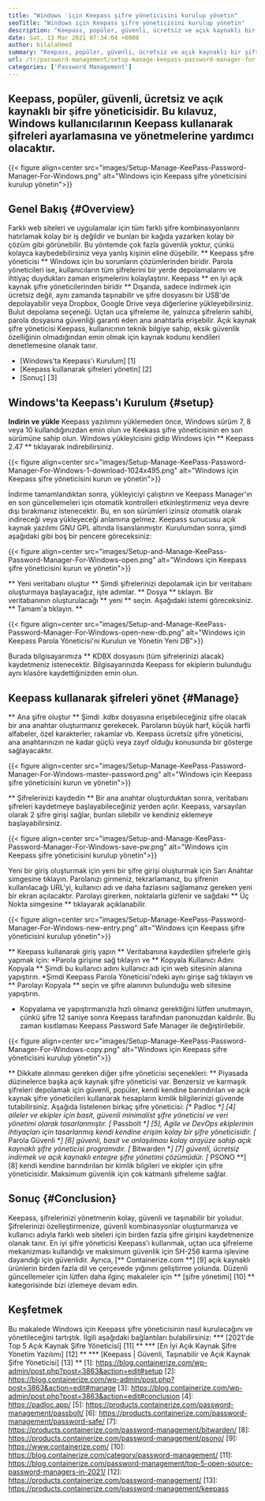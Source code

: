 ```yaml
---
title: "Windows 'için Keepass şifre yöneticisini kurulup yönetin" 
seoTitle: "Windows için Keepass şifre yöneticisini kurulup yönetin" 
description: "Keepass, popüler, güvenli, ücretsiz ve açık kaynaklı bir şifre yöneticisidir. Bu kılavuz, Windows kullanıcılarının Keepass kullanarak şifreleri ayarlamasına ve yönetmelerine yardımcı olacaktır." 
date: Sat, 13 Mar 2021 07:34:04 +0000
author: bilalahmed
summary: "Keepass, popüler, güvenli, ücretsiz ve açık kaynaklı bir şifre yöneticisidir. Bu kılavuz, Windows kullanıcılarının Keepass kullanarak şifreleri ayarlamasına ve yönetmelerine yardımcı olacaktır." 
url: /tr/password-management/setup-manage-keepass-password-manager-for-windows/
categories: ['Password Management']
---
```


## Keepass, popüler, güvenli, ücretsiz ve açık kaynaklı bir şifre yöneticisidir. Bu kılavuz, Windows kullanıcılarının Keepass kullanarak şifreleri ayarlamasına ve yönetmelerine yardımcı olacaktır.

{{< figure align=center src="images/Setup-Manage-KeePass-Password-Manager-For-Windows.png" alt="Windows için Keepass şifre yöneticisini kurulup yönetin">}}


## Genel Bakış {#Overview}
Farklı web siteleri ve uygulamalar için tüm farklı şifre kombinasyonlarını hatırlamak kolay bir iş değildir ve bunları bir kağıda yazarken kolay bir çözüm gibi görünebilir. Bu yöntemde çok fazla güvenlik yoktur, çünkü kolayca kaybedebilirsiniz veya yanlış kişinin eline düşebilir. ** Keepass şifre yöneticisi ** Windows için bu sorunların çözümlerinden biridir.
Parola yöneticileri ise, kullanıcıların tüm şifrelerini bir yerde depolamalarını ve ihtiyaç duydukları zaman erişmelerini kolaylaştırır. Keepass ** en iyi açık kaynak şifre yöneticilerinden biridir ** Dışarıda, sadece indirmek için ücretsiz değil, aynı zamanda taşınabilir ve şifre dosyasını bir USB'de depolayabilir veya Dropbox, Google Drive veya diğerlerine yükleyebilirsiniz. Bulut depolama seçeneği. Uçtan uca şifreleme ile, yalnızca şifrelerin sahibi, parola dosyasına güvenliği garanti eden ana anahtarla erişebilir. Açık kaynak şifre yöneticisi Keepass, kullanıcının teknik bilgiye sahip, eksik güvenlik özelliğinin olmadığından emin olmak için kaynak kodunu kendileri denetlemesine olanak tanır.
  * [Windows'ta Keepass'ı Kurulum] [1]
  * [Keepass kullanarak şifreleri yönetin] [2]
  * [Sonuç] [3]

## Windows'ta Keepass'ı Kurulum {#setup}
**Indirin ve yükle**
Keepass yazılımını yüklemeden önce, Windows sürüm 7, 8 veya 10 kullandığınızdan emin olun ve Keekass şifre yöneticisinin en son sürümüne sahip olun. Windows yükleyicisini gidip Windows için ** Keepass 2.47 ** tıklayarak indirebilirsiniz.

{{< figure align=center src="images/Setup-Manage-KeePass-Password-Manager-For-Windows-1-download-1024x495.png" alt="Windows için Keepass şifre yöneticisini kurun ve yönetin">}}

İndirme tamamlandıktan sonra, yükleyiciyi çalıştırın ve Keepass Manager'ın en son güncellemeleri için otomatik kontrolleri etkinleştirmeniz veya devre dışı bırakmanız istenecektir. Bu, en son sürümleri izinsiz otomatik olarak indireceği veya yükleyeceği anlamına gelmez. Keepass sunucusu açık kaynak yazılımı GNU GPL altında lisanslanmıştır. Kurulumdan sonra, şimdi aşağıdaki gibi boş bir pencere göreceksiniz:

{{< figure align=center src="images/Setup-and-Manage-KeePass-Password-Manager-For-Windows-open.png" alt="Windows için Keepass şifre yöneticisini kurun ve yönetin">}}

** Yeni veritabanı oluştur **
Şimdi şifrelerinizi depolamak için bir veritabanı oluşturmaya başlayacağız, işte adımlar. ** Dosya ** tıklayın. Bir veritabanının oluşturulacağı ** yeni ** seçin. Aşağıdaki istemi göreceksiniz. ** Tamam'a tıklayın. **

{{< figure align=center src="images/Setup-and-Manage-KeePass-Password-Manager-For-Windows-open-new-db.png" alt="Windows için Keepass Parola Yöneticisi'ni Kurulun ve Yönetin Yeni DB">}}

Burada bilgisayarımıza ** KDBX dosyasını (tüm şifrelerinizi alacak) kaydetmeniz istenecektir. Bilgisayarınızda Keepass for ekiplerin bulunduğu aynı klasöre kaydettiğinizden emin olun.

## Keepass kullanarak şifreleri yönet {#Manage}
** Ana şifre oluştur **
Şimdi .kdbx dosyasına erişebileceğiniz şifre olacak bir ana anahtar oluşturmanız gerekecek. Parolanın büyük harf, küçük harfli alfabeler, özel karakterler, rakamlar vb. Keepass ücretsiz şifre yöneticisi, ana anahtarınızın ne kadar güçlü veya zayıf olduğu konusunda bir gösterge sağlayacaktır.

{{< figure align=center src="images/Setup-Manage-KeePass-Password-Manager-For-Windows-master-password.png" alt="Windows için Keepass şifre yöneticisini kurun ve yönetin">}}

** Şifrelerinizi kaydedin **
Bir ana anahtar oluşturduktan sonra, veritabanı şifreleri kaydetmeye başlayabileceğiniz yerden açılır. Keepass, varsayılan olarak 2 şifre girişi sağlar, bunları silebilir ve kendiniz eklemeye başlayabilirsiniz.

{{< figure align=center src="images/Setup-and-Manage-KeePass-Password-Manager-For-Windows-save-pw.png" alt="Windows için Keepass şifre yöneticisini kurulup yönetin">}}

Yeni bir giriş oluşturmak için yeni bir şifre girişi oluşturmak için Sarı Anahtar simgesine tıklayın. Parolanızı girmeniz, tekrarlamanız, bu şifrenin kullanılacağı URL'yi, kullanıcı adı ve daha fazlasını sağlamanız gereken yeni bir ekran açılacaktır. Parolayı girerken, noktalarla gizlenir ve sağdaki ** Üç Nokta simgesine ** tıklayarak açıklanabilir.

{{< figure align=center src="images/Setup-Manage-KeePass-Password-Manager-For-Windows-new-entry.png" alt="Windows için Keepass şifre yöneticisini kurulup yönetin">}}

** Keepass kullanarak giriş yapın **
Veritabanına kaydedilen şifrelerle giriş yapmak için:
  *Parola girişine sağ tıklayın ve ** Kopyala Kullanıcı Adını Kopyala ** Şimdi bu kullanıcı adını kullanıcı adı için web sitesinin alanına yapıştırın.
  *Şimdi Keepass Parola Yöneticisi'ndeki aynı girişe sağ tıklayın ve ** Parolayı Kopyala ** seçin ve şifre alanının bulunduğu web sitesine yapıştırın.
  * Kopyalama ve yapıştırmanızla hızlı olmanız gerektiğini lütfen unutmayın, çünkü şifre 12 saniye sonra Keepass tarafından panonuzdan kaldırılır. Bu zaman kısıtlaması Keepass Password Safe Manager ile değiştirilebilir.

{{< figure align=center src="images/Setup-Manage-KeePass-Password-Manager-For-Windows-copy.png" alt="Windows için Keepass şifre yöneticisini kurulup yönetin">}}

** Dikkate alınması gereken diğer şifre yöneticisi seçenekleri: **
Piyasada düzinelerce başka açık kaynak şifre yöneticisi var. Benzersiz ve karmaşık şifreleri depolamak için güvenli, popüler, kendi kendine barındırılan ve açık kaynak şifre yöneticileri kullanarak hesapların kimlik bilgilerinizi güvende tutabilirsiniz. Aşağıda listelenen birkaç şifre yöneticisi:
  *[** Padloc **] [4] aileler ve ekipler için basit, güvenli minimalist şifre yöneticisi ve veri yönetimi olarak tasarlanmıştır.
  *[** Passbolt **] [5], Agile ve DevOps ekiplerinin ihtiyaçları için tasarlanmış kendi kendine erişim kolay bir şifre yöneticisidir.
  *[** Parola Güvenli **] [6] güvenli, basit ve anlaşılması kolay arayüze sahip açık kaynaklı şifre yöneticisi programıdır.
  *[** Bitwarden **] [7] güvenli, ücretsiz indirmek ve açık kaynaklı entegre şifre yönetimi çözümüdür.
  *[** PSONO **] [8] kendi kendine barındırılan bir kimlik bilgileri ve ekipler için şifre yöneticisidir. Maksimum güvenlik için çok katmanlı şifreleme sağlar.

## Sonuç {#Conclusion}
Keepass, şifrelerinizi yönetmenin kolay, güvenli ve taşınabilir bir yoludur. Şifrelerinizi özelleştirmenize, güvenli kombinasyonlar oluşturmanıza ve kullanıcı adıyla farklı web siteleri için birden fazla şifre girişini kaydetmenize olanak tanır. En iyi şifre yöneticisi Keepass'ı kullanmak, uçtan uca şifreleme mekanizması kullandığı ve maksimum güvenlik için SH-256 karma işlevine dayandığı için güvenlidir.
Ayrıca, [** Containerize.com **] [9] açık kaynaklı ürünlerin birden fazla dil ve çerçevede yığınını geliştirme yolunda. Düzenli güncellemeler için lütfen daha ilginç makaleler için ** [şifre yönetimi] [10] ** kategorisinde bizi izlemeye devam edin.

## Keşfetmek
Bu makalede Windows için Keepass şifre yöneticisinin nasıl kurulacağını ve yönetileceğini tartıştık. İlgili aşağıdaki bağlantıları bulabilirsiniz:
  *** [2021'de Top 5 Açık Kaynak Şifre Yöneticisi] [11] **
  *** [En İyi Açık Kaynak Şifre Yönetim Yazılımı] [12] **
  *** [Keepass | Güvenli, Taşınabilir ve Açık Kaynak Şifre Yöneticisi] [13] **
[1]: https://blog.containerize.com/wp-admin/post.php?post=3863&action=edit#setup
[2]: https://blog.containerize.com/wp-admin/post.php?post=3863&action=edit#manage
[3]: https://blog.containerize.com/wp-admin/post.php?post=3863&action=edit#conclusion
[4]: https://padloc.app/
[5]: https://products.containerize.com/password-management/passbolt/
[6]: https://products.containerize.com/password-management/password-safe/
[7]: https://products.containerize.com/password-management/bitwarden/
[8]: https://products.containerize.com/password-management/psono/
[9]: https://www.containerize.com/
[10]: https://blog.containerize.com/category/password-management/
[11]: https://blog.containerize.com/password-management/top-5-open-source-password-managers-in-2021/
[12]: https://products.containerize.com/password-management/
[13]: https://products.containerize.com/password-management/keepass
